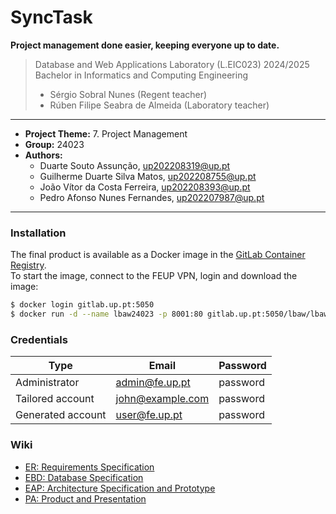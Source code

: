 # SyncTask

**Project management done easier, keeping everyone up to date.**

> Database and Web Applications Laboratory (L.EIC023) 2024/2025  
> Bachelor in Informatics and Computing Engineering
>
> - Sérgio Sobral Nunes (Regent teacher)
> - Rúben Filipe Seabra de Almeida (Laboratory teacher)

---

- **Project Theme:** 7. Project Management
- **Group:** 24023
- **Authors:**
  - Duarte Souto Assunção, up202208319@up.pt
  - Guilherme Duarte Silva Matos, up202208755@up.pt
  - João Vítor da Costa Ferreira, up202208393@up.pt
  - Pedro Afonso Nunes Fernandes, up202207987@up.pt

---

### Installation

The final product is available as a Docker image in the [GitLab Container Registry](https://gitlab.up.pt/lbaw/lbaw2425/lbaw24023/container_registry).  
To start the image, connect to the FEUP VPN, login and download the image:

```bash
$ docker login gitlab.up.pt:5050
$ docker run -d --name lbaw24023 -p 8001:80 gitlab.up.pt:5050/lbaw/lbaw2425/lbaw24023
```

### Credentials

| Type              | Email            | Password |
| ----------------- | ---------------- | -------- |
| Administrator     | admin@fe.up.pt   | password |
| Tailored account  | john@example.com | password |
| Generated account | user@fe.up.pt    | password |

### Wiki

- [ER: Requirements Specification](https://gitlab.up.pt/lbaw/lbaw2425/lbaw24023/-/wikis/er)
- [EBD: Database Specification](https://gitlab.up.pt/lbaw/lbaw2425/lbaw24023/-/wikis/ebd)
- [EAP: Architecture Specification and Prototype](https://gitlab.up.pt/lbaw/lbaw2425/lbaw24023/-/wikis/eap)
- [PA: Product and Presentation](https://gitlab.up.pt/lbaw/lbaw2425/lbaw24023/-/wikis/pa)
